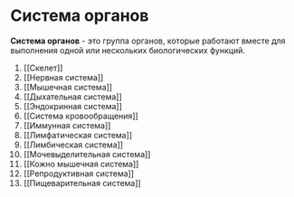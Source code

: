 # Система органов
**Система органов** - это группа органов, которые работают вместе для выполнения одной или нескольких биологических функций.

1. [[Скелет]]
2. [[Нервная система]]
3. [[Мышечная система]]
4. [[Дыхательная система]]
5. [[Эндокринная система]]
6. [[Система кровообращения]]
7. [[Иммунная система]]
8. [[Лимфатическая система]]
9. [[Лимбическая система]]
10. [[Мочевыделительная система]]
11. [[Кожно мышечная система]]
12. [[Репродуктивная система]]
13. [[Пищеварительная система]]